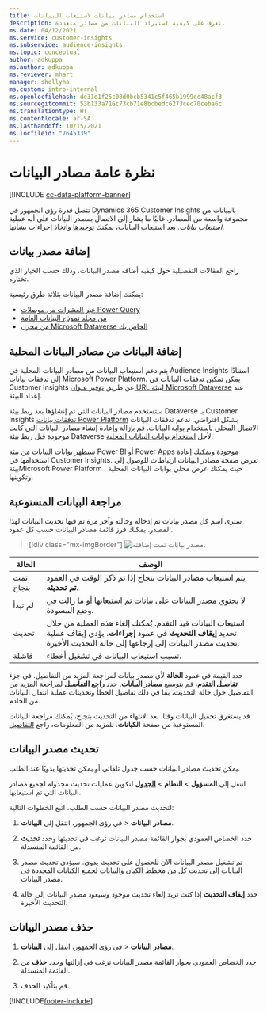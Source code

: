 ```yaml
---
title: استخدام مصادر بيانات لاستيعاب البيانات
description: تعرف على كيفية استيراد البيانات من مصادر متعددة.
ms.date: 04/12/2021
ms.service: customer-insights
ms.subservice: audience-insights
ms.topic: conceptual
author: adkuppa
ms.author: adkuppa
ms.reviewer: mhart
manager: shellyha
ms.custom: intro-internal
ms.openlocfilehash: de31e1f25c08d0bcb5341c5f465b1999de48acf3
ms.sourcegitcommit: 53b133a716c73cb71e8bcbedc6273cec70ceba6c
ms.translationtype: HT
ms.contentlocale: ar-SA
ms.lasthandoff: 10/15/2021
ms.locfileid: "7645339"
---
```

# <a name="data-sources-overview"></a>نظرة عامة مصادر البيانات

[!INCLUDE [cc-data-platform-banner](../includes/cc-data-platform-banner.md)]

تتصل قدرة رؤى الجمهور في Dynamics 365 Customer Insights بالبيانات من مجموعة واسعة من المصادر. غالبًا ما يشار إلى الاتصال بمصدر البيانات على أنه عملية *استيعاب بيانات*. بعد استيعاب البيانات، يمكنك [توحيدها](data-unification.md) واتخاذ إجراءات بشأنها.

## <a name="add-a-data-source"></a>إضافة مصدر بيانات

راجع المقالات التفصيلية حول كيفيه أضافه مصدر البيانات، وذلك حسب الخيار الذي تختاره.

يمكنك إضافة مصدر البيانات بثلاثة طرق رئيسية:

- [عبر العشرات من موصلات Power Query](connect-power-query.md)
- [من مجلد نموذج البيانات العامة](connect-common-data-model.md)
- [من مخزن Microsoft Dataverse الخاص بك](connect-dataverse-managed-lake.md)

## <a name="add-data-from-on-premises-data-sources"></a>إضافة البيانات من مصادر البيانات المحلية

يتم دعم استيعاب البيانات من مصادر البيانات المحلية في Audience Insights استنادًا إلى تدفقات بيانات Microsoft Power Platform. يمكن تمكين تدفقات البيانات في Customer Insights عن طريق [توفير عنوان URL لبيئة Microsoft Dataverse](create-environment.md) عند إعداد البيئة.

ستستخدم مصادر البيانات التي تم إنشاؤها بعد ربط بيئة Dataverse بـ Customer Insights [تدفقات بيانات Power Platform](/power-query/dataflows/overview-dataflows-across-power-platform-dynamics-365) بشكل افتراضي. تدعم تدفقات البيانات الاتصال المحلي باستخدام بوابة البيانات. قم بإزالة وإعادة إنشاء مصادر البيانات التي كانت موجودة قبل ربط بيئة Dataverse لأجل [استخدام بوابات البيانات المحلية](/data-integration/gateway/service-gateway-app).

ستظهر بوابات البيانات من بيئة Power BI أو Power Apps موجودة ويمكنك إعادة استخدامها في Customer Insights. تعرض صفحة مصادر البيانات ارتباطات للوصول إلى بيئةMicrosoft Power Platform ، حيث يمكنك عرض محلي بوابات البيانات المحلية وتكوينها.

## <a name="review-ingested-data"></a>مراجعة البيانات المستوعبة

سترى اسم كل مصدر بيانات تم إدخاله وحالته وآخر مرة تم فيها تحديث البيانات لهذا المصدر. يمكنك فرز قائمة مصادر البيانات حسب كل عمود.

> [!div class="mx-imgBorder"]
> ![مصدر بيانات تمت إضافته.](media/configure-data-datasource-added.png "مصدر بيانات تمت إضافته")

|‏الحالة  |الوصف   |
|---------|---------|
|تمت بنجاح   |يتم استيعاب مصادر البيانات بنجاح إذا تم ذكر الوقت في العمود **تم تحديثه**.
|لم تبدأ   |لا يحتوي مصدر البيانات على بيانات تم استيعابها أو ما زالت في وضع المسودة.         |
|تحديث    |استيعاب البيانات قيد التقدم. يُمكنك إلغاء هذه العملية من خلال تحديد **إيقاف التحديث** في عمود **إجراءات**. يؤدي إيقاف عملية تحديث مصدر البيانات إلى إرجاعها إلى حالة التحديث الأخيرة.       |
|‏‏فاشلة     |تسبب استيعاب البيانات في تشغيل أخطاء.         |

حدد القيمة في عمود **الحالة** لأي مصدر بيانات لمراجعة المزيد من التفاصيل. في جزء **تفاصيل التقدم**، قم بتوسيع **مصادر البيانات**. حدد **راجع التفاصيل** لمراجعة المزيد من التفاصيل حول حالة التحديث، بما في ذلك تفاصيل الخطأ وتحديثات عملية انتقال البيانات من الخادم‬‬.

قد يستغرق تحميل البيانات وقتا. بعد الانتهاء من التحديث بنجاح، يُمكنك مراجعة البيانات المستوعبة من صفحة **الكيانات**. للمزيد من المعلومات، راجع [التفاصيل](entities.md).

## <a name="refresh-a-data-source"></a>تحديث مصدر البيانات

يمكن تحديث مصادر البيانات حسب جدول تلقائي أو يمكن تحديثها يدويًا عند الطلب. 

انتقل إلى **المسؤول** > **النظام** > [**الجدول**](system.md#schedule-tab) لتكوين عمليات تحديث مجدولة لجميع مصادر البيانات التي تم استيعابها.

لتحديث مصدر البيانات حسب الطلب، اتبع الخطوات التالية:

1. في رؤى الجمهور، انتقل إلى **البيانات‏‎** > **مصادر البيانات**.

2. حدد الخصاص العمودي بجوار القائمة مصدر البيانات ترغب في تحديثها وحدد **تحديث** من القائمة المنسدلة.

3. تم تشغيل مصدر البيانات الآن للحصول على تحديث يدوي. سيؤدي تحديث مصدر البيانات إلى تحديث كل من مخطط الكيان والبيانات لجميع الكيانات المحددة في مصدر البيانات.

4. حدد **إيقاف التحديث** إذا كنت تريد إلغاء تحديث موجود وسيعود مصدر البيانات إلى حالة التحديث الأخيرة.

## <a name="delete-a-data-source"></a>حذف مصدر البيانات

1. في رؤى الجمهور، انتقل إلى **البيانات‏‎** > **مصادر البيانات**.

2. حدد الخصاص العمودي بجوار القائمة مصدر البيانات ترغب في إزالتها وحدد **حذف** من القائمة المنسدلة.

3. قم بتأكيد الحذف.


[!INCLUDE[footer-include](../includes/footer-banner.md)]
